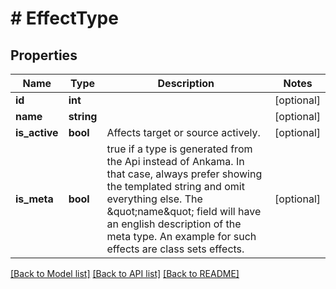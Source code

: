 # # EffectType

## Properties

Name | Type | Description | Notes
------------ | ------------- | ------------- | -------------
**id** | **int** |  | [optional]
**name** | **string** |  | [optional]
**is_active** | **bool** | Affects target or source actively. | [optional]
**is_meta** | **bool** | true if a type is generated from the Api instead of Ankama. In that case, always prefer showing the templated string and omit everything else. The \&quot;name\&quot; field will have an english description of the meta type. An example for such effects are class sets effects. | [optional]

[[Back to Model list]](../../README.md#models) [[Back to API list]](../../README.md#endpoints) [[Back to README]](../../README.md)
